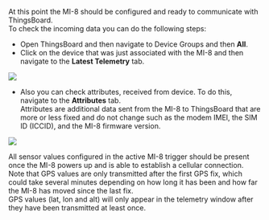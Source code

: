 
At this point the MI-8 should be configured and ready to communicate with ThingsBoard.  
To check the incoming data you can do the following steps:  

- Open ThingsBoard and then navigate to Device Groups and then <b>All</b>.  
- Click on the device that was just associated with the MI-8 and then navigate to the <b>Latest Telemetry</b> tab.  

![](https://img.tbqa.cloud/devices-library/ready-to-go-devices/mixed-input-8-channel-analog-cellular-logger/open-device-timeseries.png)

- Also you can check attributes, received from device. 
    To do this, navigate to the **Attributes** tab.  
    Attributes are additional data sent from the MI-8 to ThingsBoard that are more or less fixed and do not change such as the modem IMEI, the SIM ID (ICCID), and the MI-8 firmware version. 

![](https://img.tbqa.cloud/devices-library/ready-to-go-devices/mixed-input-8-channel-analog-cellular-logger/check-attributes.png)

All sensor values configured in the active MI-8 trigger should be present once the MI-8 powers up and is able to establish a cellular connection.  
Note that GPS values are only transmitted after the first GPS fix, which could take several minutes depending on how long it has been and how far the MI-8 has moved since the last fix.  
GPS values (lat, lon and alt) will only appear in the telemetry window after they have been transmitted at least once.  
  

